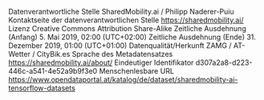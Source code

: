 Datenverantwortliche Stelle
	SharedMobility.ai / Philipp Naderer-Puiu
Kontaktseite der datenverantwortlichen Stelle
	https://sharedmobility.ai/
Lizenz
	Creative Commons Attribution Share-Alike
Zeitliche Ausdehnung (Anfang)
	5. Mai 2019, 02:00 (UTC+02:00)
Zeitliche Ausdehnung (Ende)
	31. Dezember 2019, 01:00 (UTC+01:00)
Datenqualität/Herkunft
	ZAMG / AT-Wetter / CityBik.es
Sprache des Metadatensatzes
	https://sharedmobility.ai/about/
Eindeutiger Identifikator
	d307a2a8-d223-446c-a541-4e52a9b9f3e0
Menschenlesbare URL
	https://www.opendataportal.at/katalog/de/dataset/sharedmobility-ai-tensorflow-datasets


